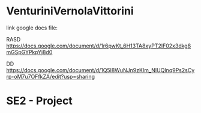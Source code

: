 # VenturiniVernolaVittorini

link google docs file:

RASD https://docs.google.com/document/d/1r6pwKt_6H13TA8xyPT2IF02x3dkg8mGSpGYPkpYj8d0

DD https://docs.google.com/document/d/1Q5l8WuNJn9zKIm_NIUQInq9Ps2sCyrp-oM7u7OFfkZA/edit?usp=sharing

# SE2 - Project
